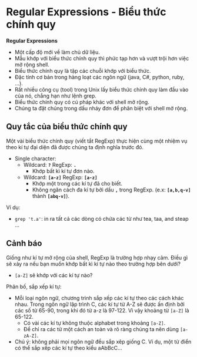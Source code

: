# Regular Expressions - Biểu thức chính quy

**Regular Expressions**
- Một cấp độ mới về làm chủ dữ liệu.
- Mẫu khớp với biểu thức chính quy thì phức tạp hơn và vượt trội hơn việc mở rộng shell.
- Biểu thức chính quy là tập các chuỗi khớp với biểu thức.
- Đặc tính cơ bản trong hàng loạt các ngôn ngữ (java, C#, python, ruby, ...).
- Rất nhiều công cụ (tool) trong Unix lấy biểu thức chính quy làm đầu vào của nó, chẳng hạn như lệnh grep.
- Biểu thức chính quy có cú pháp khác với shell mở rộng.
- Chúng ta đặt chúng trong dấu nháy đơn để phân biệt với shell mở rộng.

## Quy tắc của biểu thức chính quy

Một vài biểu thức chính quy (viết tắt RegExp) thực hiện cùng một nhiệm vụ theo kí tự đại diện đã được chúng ta định nghĩa trước đó.
- Single character:
  - Wildcard: **`?`** RegExp: **`.`**
    - Khớp bất kì kí tự đơn nào.
  - Wildcard: **`[a-z]`** RegExp: **`[a-z]`**
    - Khớp một trong các kí tự đã cho biết.
    - Không ngăn cách đa kí tự bởi dấu **`,`** trong RegExp. (e.x: **`[a,b,q-v]`** thành **`[abq-v]`**).

Ví dụ:
- `grep 't.a'`: in ra tất cả các dòng có chứa các từ như tea, taa, and steap ...

## Cảnh báo

Giống như kí tự mở rộng của shell, RegExp là trường hợp nhạy cảm. Điều gì sẽ xảy ra nếu bạn muốn khớp bất kì kí tự nào theo trường hợp bên dưới?
- `[a-Z]` sẽ khớp với các kí tự nào?

Phân bố, sắp xếp kí tự:
- Mỗi loại ngôn ngữ, chương trình sắp xếp các kí tự theo các cách khác nhau. Trong ngôn ngữ lập trình C, các kí tự từ A-Z sẽ được ấn định bởi các số từ 65-90, trong khi đó từ a-z là 97-122. Vì vậy khoảng từ `[a-Z]` là 65-122. 
  - Có vài các kí tự không thuộc alphabet trong khoảng `[a-Z]`.
  - Để chỉ ra các từ một cách an toàn và rõ ràng chúng ta nên dùng `[a-zA-Z]`.
- Chú ý: không phải mọi ngôn ngữ đều sắp xêp giống C. Ví dụ, một từ điển có thể sắp xếp các kí tự theo kiểu aAbBcC...